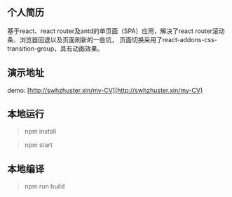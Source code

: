 ## 个人简历
基于react、react router及antd的单页面（SPA）应用，解决了react router滚动条、浏览器回退以及页面刷新的一些坑，
页面切换采用了react-addons-css-transition-group，具有动画效果。

## 演示地址
demo: [http://swhzhuster.xin/my-CV](http://swhzhuster.xin/my-CV)

## 本地运行
> npm install

> npm start

## 本地编译
> npm run build
